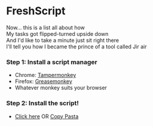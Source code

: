 # FreshScript

Now... this is a list all about how  
My tasks got flipped-turned upside down  
And I'd like to take a minute just sit right there  
I'll tell you how I became the prince of a tool called Jir air

### Step 1: Install a script manager
* Chrome: [Tampermonkey](https://tampermonkey.net/)
* Firefox: [Greasemonkey](https://addons.mozilla.org/en-us/firefox/addon/greasemonkey/)
* Whatever monkey suits your browser 

### Step 2: Install the script!
* [Click here](https://raw.githubusercontent.com/MrMint/FreshScript/master/freshscript.user.js) OR [Copy Pasta](https://github.com/MrMint/FreshScript/blob/master/freshscript.user.js)
